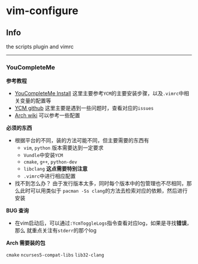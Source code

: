 # vim-configure

## Info
the scripts plugin and vimrc

---

### YouCompleteMe

**参考教程**

- [YouCompleteMe Install](http://valloric.github.io/YouCompleteMe/) 这里主要参考`YCM`的主要安装步骤，以及`.vimrc`中相关变量的配置等
- [YCM github](https://github.com/Valloric/YouCompleteMe) 这里主要是遇到一些问题时，查看对应的`issues`
- [Arch wiki](https://wiki.archlinux.org/index.php/Vim/YouCompleteMe#C.2FC.2B.2B) 可以参考一些配置

**必须的东西**

- 根据平台的不同，装的方法可能不同，但主要需要的东西有
  - `vim`, `python` 版本需要达到一定要求
  - `Vundle`中安装`YCM`
  - `cmake`, `g++`, `python-dev`
  - `libclang` **这点需要特别注意**
  - `.vimrc`中进行相应配置
- 找不到怎么办？
由于发行版本太多，同时每个版本中的包管理也不尽相同，那么此时可以用类似于
`pacman -Ss clang`的方法去检索对应的依赖，然后进行安装

**BUG 查询**

- 在vim启动后，可以通过`:YcmToggleLogs`指令查看对应log，如果是寻找**错误**，那么
就重点关注有`stderr`的那个log

**Arch 需要装的包**

`cmake` `ncurses5-compat-libs` `lib32-clang`

